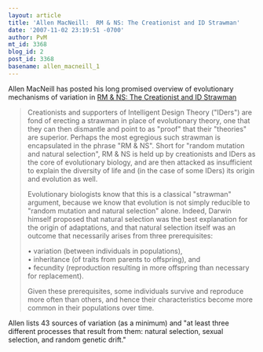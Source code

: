 ```yaml
---
layout: article
title: 'Allen MacNeill:  RM & NS: The Creationist and ID Strawman'
date: '2007-11-02 23:19:51 -0700'
author: PvM
mt_id: 3368
blog_id: 2
post_id: 3368
basename: allen_macneill_1
---
```

Allen MacNeill has posted his long promised overview of evolutionary mechanisms of variation in [ RM & NS: The Creationist and ID Strawman](http://evolutionlist.blogspot.com/2007/10/rm-ns-creationist-and-id-strawman.html)

> Creationists and supporters of Intelligent Design Theory ("IDers") are fond of erecting a strawman in place of evolutionary theory, one that they can then dismantle and point to as "proof" that their "theories" are superior. Perhaps the most egregious such strawman is encapsulated in the phrase "RM & NS". Short for "random mutation and natural selection", RM & NS is held up by creationists and IDers as the core of evolutionary biology, and are then attacked as insufficient to explain the diversity of life and (in the case of some IDers) its origin and evolution as well.
> 
> Evolutionary biologists know that this is a classical "strawman" argument, because we know that evolution is not simply reducible to "random mutation and natural selection" alone. Indeed, Darwin himself proposed that natural selection was the best explanation for the origin of adaptations, and that natural selection itself was an outcome that necessarily arises from three prerequisites:
> 
> • variation (between individuals in populations),<br />
> • inheritance (of traits from parents to offspring), and<br />
> • fecundity (reproduction resulting in more offspring than necessary for replacement).<br />
> 
> Given these prerequisites, some individuals survive and reproduce more often than others, and hence their characteristics become more common in their populations over time.

Allen lists 43 sources of variation (as a minimum) and "at least three different processes that result from them: natural selection, sexual selection, and random genetic drift."
